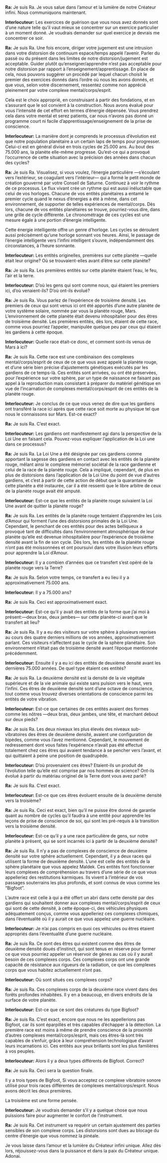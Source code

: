 <p><strong>Ra:</strong> Je suis Ra. Je vous salue dans l’amour et la lumière de notre Créateur infini. Nous communiquons maintenant.</p>
<p><strong>Interlocuteur:</strong> Les exercices de guérison que vous nous avez donnés sont d’une nature telle qu’il vaut mieux se concentrer sur un exercice particulier à un moment donné. Je voudrais demander sur quel exercice je devrais me concentrer ce soir.</p>
<p><strong>Ra:</strong> Je suis Ra. Une fois encore, diriger votre jugement est une intrusion dans votre distorsion de continuum espace/temps appelé l’avenir. Parler du passé ou du présent dans les limites de notre distorsion/jugement est acceptable. Guider plutôt qu’enseigner/apprendre n’est pas acceptable pour notre distorsion par rapport à l’enseignement/apprentissage. En place de cela, nous pouvons suggérer un procédé par lequel chacun choisit le premier des exercices donnés dans l’ordre où nous les avons donnés, et que vous, selon votre discernement, ressentez comme non apprécié pleinement par votre complexe mental/corps/esprit.</p>
<p>Cela est le choix approprié, en construisant à partir des fondations, et en s’assurant que le sol convient à la construction. Nous avons évalué pour vous l’intensité de cet effort en termes d’énergie dépensée. Vous prendrez cela dans votre mental et serez patients, car nous n’avons pas donné un programme court ni facile d’apprentissage/enseignement de la prise de conscience.</p>
<p><strong>Interlocuteur:</strong> La manière dont je comprends le processus d’évolution est que notre population planétaire a un certain laps de temps pour progresser. Celui-ci est en général divisé en trois cycles de 25.000 ans. Au bout des 75.000 ans, la planète elle-même progresse. Qu’est-ce qui a provoqué l’occurrence de cette situation avec la précision des années dans chacun des cycles?</p>
<p><strong>Ra:</strong> Je suis Ra. Visualisez, si vous voulez, l’énergie particulière —s’écoulant vers l’extérieur, se coagulant vers l’intérieur— qui a formé le petit monde de création gouverné par votre Conseil de Saturne. Continuez à voir le rythme de ce processus. Le flux vivant crée un rythme qui est aussi inéluctable que celui de vos horloges. Chacune de vos entités planétaires a entamé le premier cycle quand le nexus d’énergies a été à même, dans cet environnement, de supporter de telles expériences de mental/corps. Dès lors, chacune de vos entités planétaires se trouve, pourriez-vous dire, dans une grille de cycle différente. Le chronométrage de ces cycles est une mesure égale à une portion d’énergie intelligente.</p>
<p>Cette énergie intelligente offre un genre d’horloge. Les cycles se déroulent aussi précisément qu’une horloge sonnant vos heures. Ainsi, le passage de l’énergie intelligente vers l’infini intelligent s’ouvre, indépendamment des circonstances, à l’heure sonnante.</p>
<p><strong>Interlocuteur:</strong> Les entités originelles, premières sur cette planète —quelle était leur origine? Où se trouvaient-elles avant d’être sur cette planète?</p>
<p><strong>Ra:</strong> Je suis Ra. Les premières entités sur cette planète étaient l’eau, le feu, l’air et la terre.</p>
<p><strong>Interlocuteur:</strong> D’où les gens qui sont comme nous, qui étaient les premiers ici, d’où venaient-ils? D’où ont-ils évolué?</p>
<p><strong>Ra:</strong> Je suis Ra. Vous parlez de l’expérience de troisième densité. Les premiers de ceux qui sont venus ici ont été apportés d’une autre planète de votre système solaire, nommée par vous la planète rouge, Mars. L’environnement de cette planète était devenu inhospitalier pour des êtres de troisième densité. Les premières entités, dès lors, étaient de cette race, comme vous pourriez l’appeler, manipulée quelque peu par ceux qui étaient les gardiens à cette époque.</p>
<p><strong>Interlocuteur:</strong> Quelle race était-ce donc, et comment sont-ils venus de Mars à ici?</p>
<p><strong>Ra:</strong> Je suis Ra. Cette race est une combinaison des complexes mental/corps/esprit de ceux de ce que vous avez appelé la planète rouge, et d’une série bien précise d’ajustements génétiques exécutés par les gardiens de ce temps-là. Ces entités sont arrivées, ou ont été préservées, pour l’expérience sur votre sphère, par un type de naissance ne faisant pas appel à la reproduction mais consistant à préparer du matériel génétique en vue de l’incarnation de complexes mental/corps/esprit de ces entités de la planète rouge.</p>
<p><strong>Interlocuteur:</strong> Je conclus de ce que vous venez de dire que les gardiens ont transféré la race ici après que cette race soit morte au physique tel que nous le connaissons sur Mars. Est-ce exact?</p>
<p><strong>Ra:</strong> Je suis Ra. C’est exact.</p>
<p><strong>Interlocuteur:</strong> Les gardiens ont manifestement agi dans la perspective de la Loi Une en faisant cela. Pouvez-vous expliquer l’application de la Loi une dans ce processus?</p>
<p><strong>Ra:</strong> Je suis Ra. La Loi Une a été désignée par ces gardiens comme apportant la sagesse des gardiens en contact avec les entités de la planète rouge, mêlant ainsi le complexe mémoriel sociétal de la race gardienne et celui de la race de la planète rouge. Cela a impliqué, cependant, de plus en plus de distorsions dans l’application de la Loi Une du point de vue d’autres gardiens, et c’est à partir de cette action de début que la quarantaine de cette planète a été instaurée, car il a été ressenti que le libre arbitre de ceux de la planète rouge avait été amputé.</p>
<p><strong>Interlocuteur:</strong> Est-ce que les entités de la planète rouge suivaient la Loi Une avant de quitter la planète rouge?</p>
<p><strong>Ra:</strong> Je suis Ra. Les entités de la planète rouge tentaient d’apprendre les Lois d’Amour qui forment l’une des distorsions primales de la Loi Une. Cependant, le penchant de ces entités pour des actes belliqueux a provoqué tant de difficultés dans l’environnement atmosphérique de leur planète qu’elle est devenue inhospitalière pour l’expérience de troisième densité avant la fin de son cycle. Dès lors, les entités de la planète rouge n’ont pas été moissonnées et ont poursuivi dans votre illusion leurs efforts pour apprendre la Loi d’Amour.</p>
<p><strong>Interlocuteur:</strong> Il y a combien d’années que ce transfert s’est opéré de la planète rouge vers la Terre?</p>
<p><strong>Ra:</strong> Je suis Ra. Selon votre temps, ce transfert a eu lieu il y a approximativement 75.000 ans.</p>
<p><strong>Interlocuteur:</strong> Il y a 75.000 ans?</p>
<p><strong>Ra:</strong> Je suis Ra. Ceci est approximativement exact.</p>
<p><strong>Interlocuteur:</strong> Est-ce qu’il y avait des entités de la forme que j’ai moi à présent:—deux bras, deux jambes— sur cette planète-ci avant que le transfert ait lieu?</p>
<p><strong>Ra:</strong> Je suis Ra. Il y a eu des visiteurs sur votre sphère à plusieurs reprises au cours des quatre derniers millions de vos années, approximativement parlant. Ces visiteurs n’affectent pas le cycle de la sphère planétaire. Son environnement n’était pas de troisième densité avant l’époque mentionnée précédemment.</p>
<p><strong>Interlocuteur:</strong> Ensuite il y a eu ici des entités de deuxième densité avant les dernières 75.000 années. De quel type étaient ces entités?</p>
<p><strong>Ra:</strong> Je suis Ra. La deuxième densité est la densité de la vie végétale supérieure et de la vie animale qui existe sans pulsion vers le haut, vers l’infini. Ces êtres de deuxième densité sont d’une octave de conscience, tout comme vous trouvez diverses orientations de conscience parmi les entités de votre vibration.</p>
<p><strong>Interlocuteur:</strong> Est-ce que certaines de ces entités avaient des formes comme les nôtres —deux bras, deux jambes, une tête, et marchant debout sur deux pieds?</p>
<p><strong>Ra:</strong> Je suis Ra. Les deux niveaux les plus élevés des niveaux sub-vibratoires des êtres de deuxième densité, avaient une configuration de bipèdes, comme vous l’avez mentionné. Cependant, le mouvement de redressement dont vous faites l’expérience n’avait pas été effectué totalement chez ces êtres qui avaient tendance à se pencher vers l’avant, et qui quittaient à peine une position de quadrupède.</p>
<p><strong>Interlocuteur:</strong> D’où provenaient ces êtres? Etaient-ils un produit de l’évolution telle qu’elle est comprise par nos hommes de science? Ont-ils évolué à partir du matériau originel de la Terre dont vous avez parlé?</p>
<p><strong>Ra:</strong> Je suis Ra. C’est exact.</p>
<p><strong>Interlocuteur:</strong> Est-ce que ces êtres évoluent ensuite de la deuxième densité vers la troisième?</p>
<p><strong>Ra:</strong> Je suis Ra. Ceci est exact, bien qu’il ne puisse être donné de garantie quant au nombre de cycles qu’il faudra à une entité pour apprendre les leçons de prise de conscience de soi, qui sont les pré-requis à la transition vers la troisième densité.</p>
<p><strong>Interlocuteur:</strong> Est-ce qu’il y a une race particulière de gens, sur notre planète à présent, qui se sont incarnés ici à partir de la deuxième densité?</p>
<p><strong>Ra:</strong> Je suis Ra. Il n’y a pas de complexes de conscience de deuxième densité sur votre sphère actuellement. Cependant, il y a deux races qui utilisent la forme de deuxième densité. L’une est celle des entités de la sphère planétaire que vous appelez Maldek. Ces entités font fonctionner leurs complexes de compréhension au travers d’une série de ce que vous appelleriez des restitutions karmiques. Ils vivent à l’intérieur de vos passages souterrains les plus profonds, et sont connus de vous comme les “Bigfoot”.</p>
<p>L’autre race est celle à qui a été offert un abri dans cette densité par des gardiens qui souhaitent donner aux complexes mental/corps/esprit de ceux qui sont de cette densité, à cette époque-ci, des véhicules physiques adéquatement conçus, comme vous appelleriez ces complexes chimiques, dans l’éventualité où il y aurait ce que vous appelez une guerre nucléaire.</p>
<p><strong>Interlocuteur:</strong> Je n’ai pas compris en quoi ces véhicules ou êtres étaient appropriés dans l’éventualité d’une guerre nucléaire.</p>
<p><strong>Ra:</strong> Je suis Ra. Ce sont des êtres qui existent comme des êtres de deuxième densité doués d’instinct, qui sont tenus en réserve pour former ce que vous pourriez appeler un réservoir de gènes au cas où il y aurait besoin de ces complexes corps. Ces complexes corps ont une grande capacité de résistance aux rigueurs de la radiation, ce que les complexes corps que vous habitez actuellement n’ont pas.</p>
<p><strong>Interlocuteur:</strong> Où sont situés ces complexes corps?</p>
<p><strong>Ra:</strong> Je suis Ra. Ces complexes corps de la deuxième race vivent dans des forêts profondes inhabitées. Il y en a beaucoup, en divers endroits de la surface de votre planète.</p>
<p><strong>Interlocuteur:</strong> Est-ce que ce sont des créatures du type Bigfoot?</p>
<p><strong>Ra:</strong> Je suis Ra. C’est exact, encore que nous ne les appellerions pas Bigfoot, car ils sont éparpillés et très capables d’échapper à la détection. La première race est moins à même de prendre conscience de la proximité d’autres complexes mental/corps/esprit, mais ces êtres-là sont très capables de s’enfuir, grâce à leur compréhension technologique d’avant leurs incarnations ici. Ces entités aux yeux brillants sont les plus familières à vos peuples.</p>
<p><strong>Interlocuteur:</strong> Alors il y a deux types différents de Bigfoot. Correct?</p>
<p><strong>Ra:</strong> Je suis Ra. Ceci sera la question finale.</p>
<p>Il y a trois types de Bigfoot, Si vous acceptez ce complexe vibratoire sonore utilisé pour trois races différentes de complexes mental/corps/esprit. Nous avons décrit les deux premières.</p>
<p>La troisième est une forme pensée.</p>
<p><strong>Interlocuteur:</strong> Je voudrais demander s’il y a quelque chose que nous puissions faire pour augmenter le confort de l’instrument.</p>
<p><strong>Ra:</strong> Je suis Ra. Cet instrument va requérir un certain ajustement des parties sensibles de son complexe corps. Les distorsions sont dues au blocage du centre d’énergie que vous nommez la pinéale.</p>
<p>Je vous laisse dans l’amour et la lumière du Créateur infini unique. Allez dès lors, réjouissez-vous dans la puissance et dans la paix du Créateur unique. Adonai.</p>